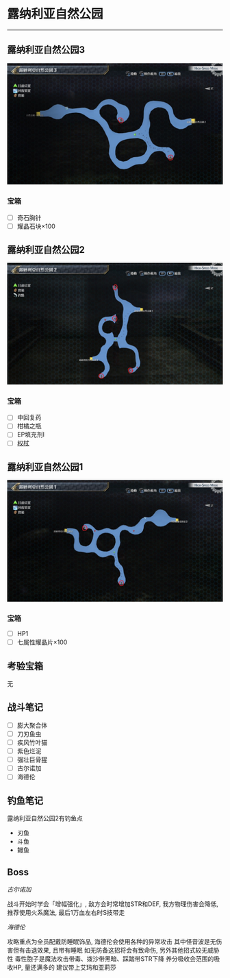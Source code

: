 # 露纳利亚自然公园

---

## 露纳利亚自然公园3

![露纳利亚自然公园3](../images/map_露纳利亚自然公园3.jpg)

### 宝箱

- [ ]  奇石胸针
- [ ]  耀晶石块×100

## 露纳利亚自然公园2

![露纳利亚自然公园2](../images/map_露纳利亚自然公园2.jpg)

### 宝箱

- [ ]  中回复药
- [ ]  柑橘之瓶
- [ ]  EP填充剂I
- [ ]  [权杖](/game/TheLegendOfHeroes/SenNoKiseki2/quartz/权杖.md#权杖)

## 露纳利亚自然公园1

![露纳利亚自然公园1](../images/map_露纳利亚自然公园1.jpg)

### 宝箱

- [ ]  HP1
- [ ]  七属性耀晶片×100

## 考验宝箱

无

## 战斗笔记

- [ ] 膨大聚合体
- [ ] 刀刃鱼虫
- [ ] 疾风竹叶猫
- [ ] 紫色烂泥
- [ ] 强壮巨骨猩
- [ ] 古尔诺加
- [ ] 海德伦

## 钓鱼笔记

露纳利亚自然公园2有钓鱼点

- 刃鱼
- 斗鱼
- 鳗鱼

## Boss

*古尔诺加*

战斗开始时学会「增幅强化」, 敌方会时常增加STR和DEF, 我方物理伤害会降低, 推荐使用火系魔法, 最后1万血左右时S技带走

*海德伦*

攻略重点为全员配戴防睡眠饰品, 海德伦会使用各种的异常攻击
其中怪音波是无伤害但有击退效果, 且带有睡眠
如无防备这招将会有致命伤, 另外其他招式较无威胁性
毒性胞子是魔法攻击带毒、拨沙带黑暗、踩踏带STR下降
养分吸收会范围的吸收HP, 量还满多的
建议带上艾玛和亚莉莎